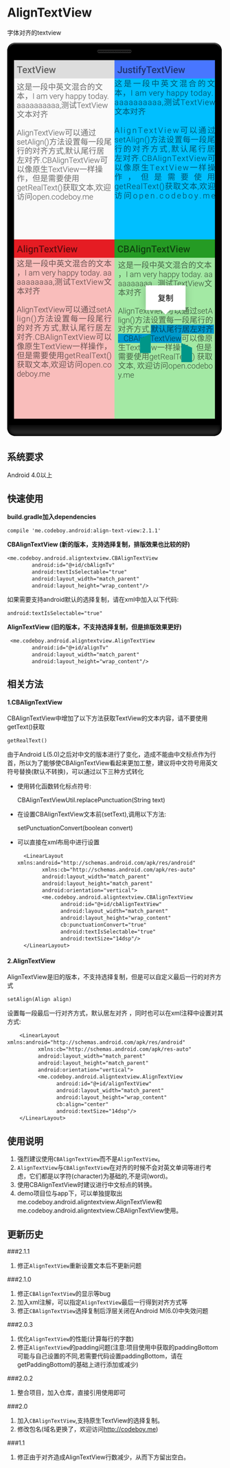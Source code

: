 # AlignTextView
字体对齐的textview
  
![截图](./screenshot-small.png)
  
## 系统要求
Android 4.0以上

## 快速使用

**build.gradle加入dependencies**

    compile 'me.codeboy.android:align-text-view:2.1.1'

**CBAlignTextView (新的版本，支持选择复制，排版效果也比较的好)**

    <me.codeboy.android.aligntextview.CBAlignTextView
            android:id="@+id/cbAlignTv"
            android:textIsSelectable="true"
            android:layout_width="match_parent"
            android:layout_height="wrap_content"/>


如果需要支持android默认的选择复制，请在xml中加入以下代码:

    android:textIsSelectable="true"



**AlignTextView (旧的版本，不支持选择复制，但是排版效果更好)**

     <me.codeboy.android.aligntextview.AlignTextView
            android:id="@+id/alignTv"
            android:layout_width="match_parent"
            android:layout_height="wrap_content"/>

## 相关方法

#### 1.CBAlignTextView

CBAlignTextView中增加了以下方法获取TextView的文本内容，请不要使用getText()获取

    getRealText()
   
由于Android L(5.0)之后对中文的版本进行了变化，造成不能由中文标点作为行首，所以为了能够使CBAlignTextView看起来更加工整，建议将中文符号用英文符号替换(默认不转换)，可以通过以下三种方式转化

- 使用转化函数转化标点符号:

    CBAlignTextViewUtil.replacePunctuation(String text)
   
   
- 在设置CBAlignTextView文本前(setText),调用以下方法:
 
    setPunctuationConvert(boolean convert)
    

- 可以直接在xml布局中进行设置

        <LinearLayout xmlns:android="http://schemas.android.com/apk/res/android"
              xmlns:cb="http://schemas.android.com/apk/res-auto"
              android:layout_width="match_parent"
              android:layout_height="match_parent"
              android:orientation="vertical">
              <me.codeboy.android.aligntextview.CBAlignTextView
                    android:id="@+id/cbAlignTextView"
                    android:layout_width="match_parent"
                    android:layout_height="wrap_content"
                    cb:punctuationConvert="true"
                    android:textIsSelectable="true"
                    android:textSize="14dsp"/>    
        </LinearLayout>


#### 2.AlignTextView
AlignTextView是旧的版本，不支持选择复制，但是可以自定义最后一行的对齐方式

	setAlign(Align align)
	
设置每一段最后一行对齐方式，默认居左对齐  ，同时也可以在xml注释中设置对其方式:

	
        <LinearLayout xmlns:android="http://schemas.android.com/apk/res/android"
              xmlns:cb="http://schemas.android.com/apk/res-auto"
              android:layout_width="match_parent"
              android:layout_height="match_parent"
              android:orientation="vertical">
              <me.codeboy.android.aligntextview.AlignTextView
                    android:id="@+id/alignTextView"
                    android:layout_width="match_parent"
                    android:layout_height="wrap_content"
                    cb:align="center"
                    android:textSize="14dsp"/>    
        </LinearLayout>

  
  
## 使用说明
1.  强烈建议使用`CBAlignTextView`而不是`AlignTextView`。
2.  `AlignTextView`与`CBAlignTextView`在对齐的时候不会对英文单词等进行考虑，它们都是以字符(character)为基础的,不是词(word)。
3.  使用CBAlignTextView时建议进行中文标点的转换。 
4.  demo项目位与app下，可以单独提取出me.codeboy.android.aligntextview.AlignTextView和me.codeboy.android.aligntextview.CBAlignTextView使用。

## 更新历史

###2.1.1
1. 修正`AlignTextView`重新设置文本后不更新问题

###2.1.0
1. 修正`CBAlignTextView`的显示等bug
2. 加入xml注解，可以指定`AlignTextView`最后一行得到对齐方式等
3. 修正`CBAlignTextView`选择复制后浮层关闭在Android M(6.0)中失效问题


###2.0.3
1. 优化`AlignTextView`的性能(计算每行的字数)
2. 修正`AlignTextView`的padding问题(注意:项目使用中获取的paddingBottom可能与自己设置的不同,若需要代码设置paddingBottom，请在getPaddingBottom的基础上进行添加或减少)

###2.0.2
1. 整合项目，加入仓库，直接引用使用即可

###2.0
1. 加入`CBAlignTextView`,支持原生TextView的选择复制。
2. 修改包名(域名更换了，欢迎访问<http://codeboy.me>)

###1.1
1. 修正由于对齐造成AlignTextView行数减少，从而下方留出空白。